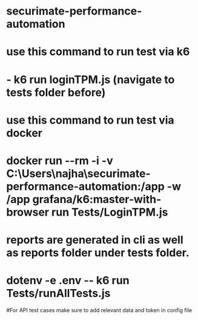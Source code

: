 # securimate-performance-automation
# use this command to run test via k6 
# - k6 run loginTPM.js (navigate to tests folder before)
# use this command to run test via docker 
# docker run --rm -i -v C:\Users\najha\securimate-performance-automation:/app -w /app grafana/k6:master-with-browser run Tests/LoginTPM.js
# reports are generated in cli as well as reports folder under tests folder.
# dotenv -e .env -- k6 run Tests/runAllTests.js

#For API test cases make sure to add relevant data and token in config file
